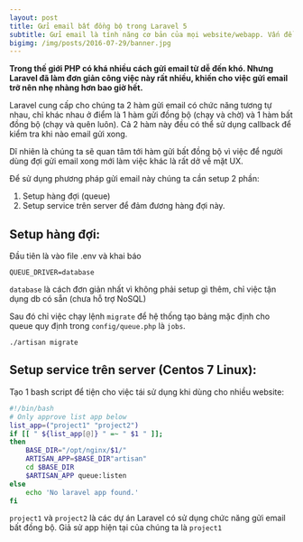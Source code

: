 ```yaml
---
layout: post
title: Gửi email bất đồng bộ trong Laravel 5
subtitle: Gửi email là tính năng cơ bản của mọi website/webapp. Vấn đề cơ bản hơn nữa là không được để người dùng phải đợi quá lâu trong bất kỳ trường hợp nào.
bigimg: /img/posts/2016-07-29/banner.jpg
---
```


**Trong thế giới PHP có khá nhiều cách gửi email từ dễ đến khó. Nhưng Laravel đã làm đơn giản công việc này rất nhiều, khiến cho việc gửi email trỡ nên nhẹ nhàng hơn bao giờ hết.**

Laravel cung cấp cho chúng ta 2 hàm gửi email có chức năng tương tự nhau, chỉ khác nhau ở điểm là 1 hàm gửi đồng bộ (chạy và chờ) và 1 hàm bất đồng bộ (chạy và quên luôn). Cả 2 hàm này đều có thể sử dụng callback để kiểm tra khi nào email gửi xong.

Dĩ nhiên là chúng ta sẽ quan tâm tới hàm gửi bất đồng bộ vì việc để người dùng đợi gửi email xong mới làm việc khác là rất dở về mặt UX.

Để sử dụng phương pháp gửi email này chúng ta cần setup 2 phần:

1. Setup hàng đợi (queue)
2. Setup service trên server để đảm đương hàng đợi này.

## Setup hàng đợi:
Đầu tiên là vào file .env và khai báo

```
QUEUE_DRIVER=database
```

`database` là cách đơn giản nhất vì không phải setup gì thêm, chỉ việc tận dụng db có sẵn (chưa hỗ trợ NoSQL)

Sau đó chỉ việc chạy lệnh `migrate` để hệ thống tạo bảng mặc định cho queue quy định trong `config/queue.php` là `jobs`.

```
./artisan migrate
```

## Setup service trên server (Centos 7 Linux):

Tạo 1 bash script để tiện cho việc tái sử dụng khi dùng cho nhiều website:

```bash
#!/bin/bash
# Only approve list app below
list_app=("project1" "project2")
if [[ " ${list_app[@]} " =~ " $1 " ]];
then
    BASE_DIR="/opt/nginx/$1/"
    ARTISAN_APP=$BASE_DIR"artisan"
    cd $BASE_DIR
    $ARTISAN_APP queue:listen
else
    echo 'No laravel app found.'
fi
```

`project1` và `project2` là các dự án Laravel có sử dụng chức năng gửi email bất đồng bộ. Giả sử app hiện tại của chúng ta là `project1`
